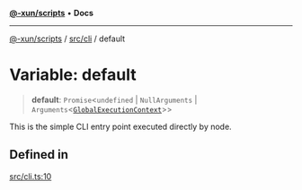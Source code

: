 [**@-xun/scripts**](../../../README.md) • **Docs**

***

[@-xun/scripts](../../../README.md) / [src/cli](../README.md) / default

# Variable: default

> **default**: `Promise`\<`undefined` \| `NullArguments` \| `Arguments`\<[`GlobalExecutionContext`](../../configure/type-aliases/GlobalExecutionContext.md)\>\>

This is the simple CLI entry point executed directly by node.

## Defined in

[src/cli.ts:10](https://github.com/Xunnamius/xscripts/blob/ca4900adafe61fe400aec55151e46f5130a666a6/src/cli.ts#L10)
